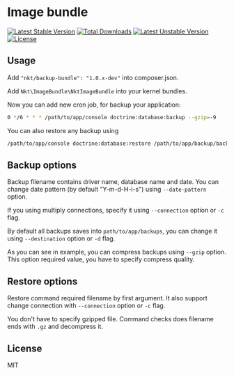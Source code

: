 Image bundle
============
[![Latest Stable Version](https://poser.pugx.org/nkt/backup-bundle/v/stable.svg)](https://packagist.org/packages/nkt/backup-bundle) [![Total Downloads](https://poser.pugx.org/nkt/backup-bundle/downloads.svg)](https://packagist.org/packages/nkt/backup-bundle) [![Latest Unstable Version](https://poser.pugx.org/nkt/backup-bundle/v/unstable.svg)](https://packagist.org/packages/nkt/backup-bundle) [![License](https://poser.pugx.org/nkt/backup-bundle/license.svg)](https://packagist.org/packages/nkt/backup-bundle)

Usage
-----

Add `"nkt/backup-bundle": "1.0.x-dev"` into composer.json.

Add `Nkt\ImageBundle\NktImageBundle` into your kernel bundles.

Now you can add new cron job, for backup your application:

```bash
0 */6 * * * /path/to/app/console doctrine:database:backup --gzip=-9
```

You can also restore any backup using

```bash
/path/to/app/console doctrine:database:restore /path/to/app/backup/backupname.sql.gz
```

Backup options
--------------

Backup filename contains driver name, database name and date.
You can change date pattern (by default "Y-m-d-H-i-s")
using `--date-pattern` option.

If you using multiply connections, specify it using `--connection` option
or `-c` flag.

By default all backups saves into `path/to/app/backups`, you can change it
using `--destination` option or `-d` flag.

As you can see in example, you can compress backups using `--gzip` option.
This option required value, you have to specify compress quality.

Restore options
---------------

Restore command required filename by first argument. It also support
change connection with `--connection` option or `-c` flag.

You don't have to specify gzipped file. Command checks does filename
ends with `.gz` and decompress it.

License
-------

MIT

